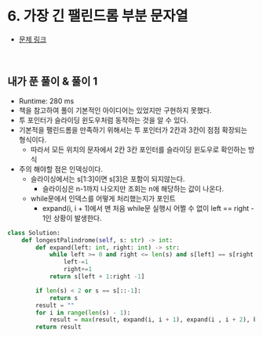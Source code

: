 # 6. 가장 긴 팰린드롬 부분 문자열

- [문제 링크](https://leetcode.com/problems/longest-palindromic-substring/)

<br>

## 내가 푼 풀이 & 풀이 1

- Runtime: 280 ms
- 책을 참고하여 풀이 기본적인 아이디어는 있었지만 구현하지 못했다.
- 투 포인터가 슬라이딩 윈도우처럼 동작하는 것을 알 수 있다.
- 기본적을 팰린드롬을 만족하기 위해서는  투 포인터가 2칸과 3칸이 점점 확장되는 형식이다.
    - 따라서 모든 위치의 문자에서 2칸 3칸 포인터를 슬라이딩 윈도우로 확인하는 방식
- 주의 해야할 점은 인덱싱이다.
    - 슬라이싱에서는 s[1:3]이면 s[3]은 포함이 되지않는다.
        - 슬라이싱은 n-1까지 나오지만 조회는 n에 해당하는 값이 나온다.
    - while문에서 인덱스를 어떻게 처리했는지가 포인트
        - expand(i, i + 1)에서 맨 처음 while문 실행시 어쩔 수 없이 left == right - 1인 상황이 발생한다.

```python
class Solution:
    def longestPalindrome(self, s: str) -> int:
        def expand(left: int, right: int) -> str:
            while left >= 0 and right <= len(s) and s[left] == s[right - 1]:
                left-=1
                right+=1
            return s[left + 1:right -1]

        if len(s) < 2 or s == s[::-1]:
            return s
        result = ""
        for i in range(len(s) - 1):
            result = max(result, expand(i, i + 1), expand(i , i + 2), key=len)
        return result
```
